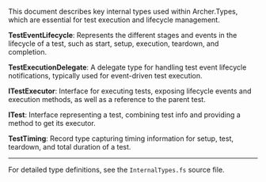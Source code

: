 <!-- (dl
(section-meta
    (title Archer.Types Internal Types)
)
) -->

This document describes key internal types used within Archer.Types, which are essential for test execution and lifecycle management.

<!-- (dl (# TestEventLifecycle)) -->
**TestEventLifecycle**: Represents the different stages and events in the lifecycle of a test, such as start, setup, execution, teardown, and completion.

<!-- (dl (# TestExecutionDelegate)) -->
**TestExecutionDelegate**: A delegate type for handling test event lifecycle notifications, typically used for event-driven test execution.

<!-- (dl (# ITestExecutor)) -->
**ITestExecutor**: Interface for executing tests, exposing lifecycle events and execution methods, as well as a reference to the parent test.

<!-- (dl (# ITest)) -->
**ITest**: Interface representing a test, combining test info and providing a method to get its executor.

<!-- (dl (# TestTiming)) -->
**TestTiming**: Record type capturing timing information for setup, test, teardown, and total duration of a test.

---
For detailed type definitions, see the `InternalTypes.fs` source file.
